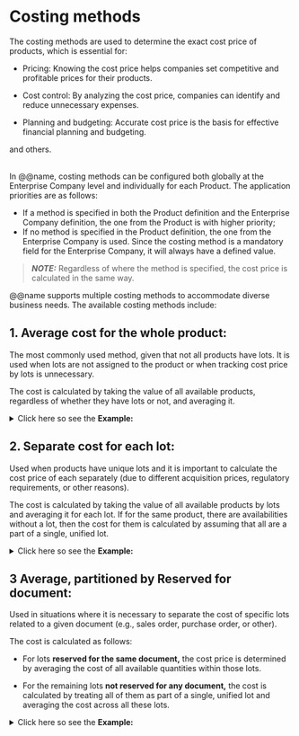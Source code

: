 # Costing methods

The costing methods are used to determine the exact cost price of products, which is essential for:

- Pricing: Knowing the cost price helps companies set competitive and profitable prices for their products.

- Cost control: By analyzing the cost price, companies can identify and reduce unnecessary expenses.

- Planning and budgeting: Accurate cost price is the basis for effective financial planning and budgeting.

and others.

<br/>In @@name, costing methods can be configured both globally at the Enterprise Company level and individually for each Product. 
The application priorities are as follows:
-	If a method is specified in both the Product definition and the Enterprise Company definition, the one from the Product is with higher priority;
-	If no method is specified in the Product definition, the one from the Enterprise Company is used. Since the costing method is a mandatory field for the Enterprise Company, it will always have a defined value.

> **_NOTE:_** Regardless of where the method is specified, the cost price is calculated in the same way.


@@name supports multiple costing methods to accommodate diverse business needs. The available costing methods include:

## 1. **Average cost for the whole product:**
The most commonly used method, given that not all products have lots. It is used when lots are not assigned to the product or when tracking cost price by lots is unnecessary.

  The cost is calculated by taking the value of all available products, regardless of whether they have lots or not, and averaging it.

<details>
  <summary>Click here so see the <b>Example:</b></summary>
 
  - **Product X** has 100 units in stock.
  - 50 units were bought at 8 BGN each, and 50 units were bought at 10 BGN each.
  
  To calculate the average cost:
 
  - Total cost = (50 * 8) + (50 * 10) = 400 BGN + 500 BGN = **900 BGN.**
  - Average cost per unit = 900 BGN / 100 units = **9 BGN** per unit.
  
  In this case, the cost is averaged across all units, regardless of whether they have lots assigned to them.
</details>

## 2. **Separate cost for each lot:** 
Used when products have unique lots and it is important to calculate the cost price of each separately (due to different acquisition prices, regulatory requirements, or other reasons). 

 The cost is calculated by taking the value of all available products by lots and averaging it for each lot. If for the same product, there are availabilities without a lot, then the cost for them is calculated by assuming that all are a part of a single, unified lot.

<details>
  <summary>Click here so see the <b>Example:</b></summary>
 
- **Product Y** has two lots: 
     - **Lot 1:** 100 units in stock - 50 units were bought at 8 BGN each, and 50 units were bought at 10 BGN each.
     - **Lot 2:** 100 units in stock - 50 units were bought at 4 BGN each, and 50 units were bought at 6 BGN each.
   
To calculate the cost for each lot separately:

**Lot 1 cost:** 
  - Total cost = (50 * 8) + (50 * 10) = 400 BGN + 500 BGN = **900 BGN.**
  - Average cost per unit = 900 BGN / 100 units = **9 BGN** per unit.

**Lot 2 cost:** 
  - Total cost = (50 * 4) + (50 * 6) = 200 BGN + 300 BGN = **500 BGN.** 
  - Average cost per unit = 500 BGN / 100 units = **5 BGN** per unit.
  
<br/>If there are another 100 units of Product Y available **without a lot**, they are considered part of a **single, unified lot.** 

**No lot:** 100 units in stock - 50 units were bought at 2 BGN each, and 50 units were bought at 4 BGN each.

 - Total cost = (50 * 2) + (50 * 4) = 100 BGN + 200 BGN = **300 BGN.**
 - Average cost per unit = 300 BGN / 100 units = **3 BGN** per unit.

Each lot has its own cost calculated separately, and products without a lot are treated as part of a unified cost group.
</details>

## 3 **Average, partitioned by Reserved for document:** 
Used in situations where it is necessary to separate the cost of specific lots related to a given document (e.g., sales order, purchase order, or other). 

The cost is calculated as follows:
- For lots **reserved for the same document,** the cost price is determined by averaging the cost of all available quantities within those lots.

- For the remaining lots **not reserved for any document,** the cost is calculated by treating all of them as part of a single, unified lot and averaging the cost across all these lots.

<details>
  <summary>Click here so see the <b>Example:</b></summary>
  
<br/>- **Product W** has four lots: 
     - **Lot 1:** 10 units in stock at 5 BGN each (Reserved for a sales order).
     - **Lot 2:** 20 units in stock 6 BGN each (Reserved for the same sales order).
     - **Lot 3:** 15 units in stock 7 BGN each (Not reserved for any document).
     - **Lot 4:** 25 units in stock 8 BGN each (Not reserved for any document).
   
To calculate the cost:
 
**For the reserved lots (Lot 1 and Lot 2):**

 These lots are reserved for the same sales order, so their costs are calculated by averaging the cost for both (all) of them:
 
  - Total cost = (10 * 5) + (20 * 6) = 50 BGN + 120 BGN = **170 BGN.**
  - Average cost per unit = 170 BGN / 30 units = **5.67 BGN** per unit.

**For the unreserved lots (Lot 3 and Lot 4):**

 These lots are not reserved for any document, so they are treated as a single unified lot:

  - Total cost = (15 * 7) + (25 * 8) = 105 BGN + 200 BGN = **305 BGN.**
  - Average cost per unit = 305 BGN / 40 units = **7.63 BGN** per unit.

</details>
